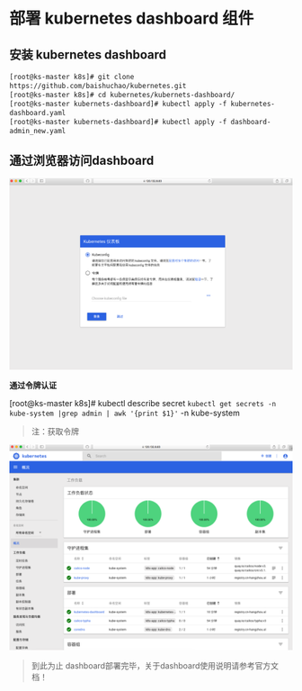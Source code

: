 # 部署 kubernetes dashboard 组件


## 安装 kubernetes dashboard
```shell
[root@ks-master k8s]# git clone https://github.com/baishuchao/kubernetes.git
[root@ks-master k8s]# cd kubernetes/kubernets-dashboard/
[root@ks-master kubernets-dashboard]# kubectl apply -f kubernetes-dashboard.yaml
[root@ks-master kubernets-dashboard]# kubectl apply -f dashboard-admin_new.yaml
```

## 通过浏览器访问dashboard

![](../images/dashboard1.png)


**通过令牌认证**

[root@ks-master k8s]# kubectl describe secret `kubectl get secrets -n kube-system |grep admin | awk '{print $1}'` -n kube-system

> 注：获取令牌



![](../images/dash2.png)

> 到此为止 dashboard部署完毕，关于dashboard使用说明请参考官方文档！
